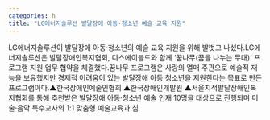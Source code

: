 ```yaml
---
categories: h
title: "LG에너지솔루션 발달장애 아동·청소년 예술 교육 지원"
---
```

LG에너지솔루션이 발달장애 아동·청소년의 예술 교육 지원을 위해 발벗고 나섰다.LG에너지솔루션은 발달장애인복지협회, 디스에이블드와 함께 ‘꿈나무(꿈을 나누는 무대)’ 프로그램 지원 업무 협약을 체결했다.꿈나무 프로그램은 사랑의 열매 주관으로 예술적 재능을 보유했지만 경제적 어려움이 있는 발달장애 아동·청소년을 지원한다는 목표로 만든 프로그램이다.▲한국장애인예술인협회 ▲한국장애인개발원 ▲서울지적발달장애인복지협회를 통해 추천받은 발달장애 아동·청소년 예술 인재 10명을 대상으로 진행되며 미술·음악 특수교사의 1:1 맞춤형 예술교육과 심